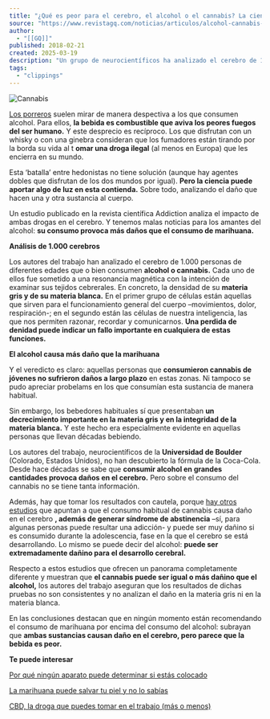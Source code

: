 ```yaml
---
title: "¿Qué es peor para el cerebro, el alcohol o el cannabis? La ciencia por fin tiene la respuesta"
source: "https://www.revistagq.com/noticias/articulos/alcohol-cannabis-dano-cerebro/28209"
author:
  - "[[GQ]]"
published: 2018-02-21
created: 2025-03-19
description: "Un grupo de neurocientíficos ha analizado el cerebro de 1.000 personas que consumen o una u otra sustancia. Estos son los resultados."
tags:
  - "clippings"
---
```

![Cannabis](https://media.revistagq.com/photos/5ca5f7f3eccc6a1736d555fe/master/w_1600%2Cc_limit/cannabis_816.jpg)

[Los porreros](https://www.revistagq.com/noticias/tecnologia/articulos/aparato-deteccion-consumo-de-cannabis/27991) suelen mirar de manera despectiva a los que consumen alcohol. Para ellos, **la bebida es combustible que aviva los peores fuegos del ser humano.** Y este desprecio es recíproco. Los que disfrutan con un whisky o con una ginebra consideran que los fumadores están tirando por la borda su vida al t **omar una droga ilegal** (al menos en Europa) que les encierra en su mundo.

Esta ‘batalla’ entre hedonistas no tiene solución (aunque hay agentes dobles que disfrutan de los dos mundos por igual). **Pero la ciencia puede aportar algo de luz en esta contienda.** Sobre todo, analizando el daño que hacen una y otra sustancia al cuerpo.

Un estudio publicado en la revista científica Addiction analiza el impacto de ambas drogas en el cerebro. Y tenemos malas noticias para los amantes del alcohol: **su consumo provoca más daños que el consumo de marihuana.**

**Análisis de 1.000 cerebros**

Los autores del trabajo han analizado el cerebro de 1.000 personas de diferentes edades que o bien consumen **alcohol o cannabis.** Cada uno de ellos fue sometido a una resonancia magnética con la intención de examinar sus tejidos cebrerales. En concreto, la densidad de su **materia gris y de su materia blanca.** En el primer grupo de células están aquellas que sirven para el funcionamiento general del cuerpo –movimientos, dolor, respiración-; en el segundo están las células de nuestra inteligencia, las que nos permiten razonar, recordar y comunicarnos. **Una perdida de denidad puede indicar un fallo importante en cualquiera de estas funciones.**

**El alcohol causa más daño que la marihuana**

Y el veredicto es claro: aquellas personas que **consumieron cannabis de jóvenes no sufrieron daños a largo plazo** en estas zonas. Ni tampoco se pudo apreciar probelams en los que consumían esta sustancia de manera habitual.

Sin embargo, los bebedores habituales sí que presentaban **un decrecimiento importante en la materia gris y en la integridad de la materia blanca.** Y este hecho era especialmente evidente en aquellas personas que llevan décadas bebiendo.

Los autores del trabajo, neurocientíficos de la **Universidad de Boulder** (Colorado, Estados Unidos), no han descubierto la fórmula de la Coca-Cola. Desde hace décadas se sabe que **consumir alcohol en grandes cantidades provoca daños en el cerebro.** Pero sobre el consumo del cannabis no se tiene tanta información.

Además, hay que tomar los resultados con cautela, porque [hay otros estudios](https://www.ncbi.nlm.nih.gov/pmc/articles/PMC4827335/) que apuntan a que el consumo habitual de cannabis causa daño en el cerebro **, además de generar síndrome de abstinencia** –sí, para algunas personas puede resultar una adicción- y puede ser muy dañino si es consumido durante la adolescencia, fase en la que el cerebro se está desarrollando. Lo mismo se puede decir del alcohol: **puede ser extremadamente dañino para el desarrollo cerebral.**

Respecto a estos estudios que ofrecen un panorama completamente diferente y muestran que **el cannabis puede ser igual o más dañino que el alcohol,** los autores del trabajo aseguran que los resultados de dichas pruebas no son consistentes y no analizan el daño en la materia gris ni en la materia blanca.

En las conclusiones destacan que en ningún momento están recomendando el consumo de marihuana por encima del consumo del alcohol: subrayan que **ambas sustancias causan daño en el cerebro, pero parece que la bebida es peor.**

**Te puede interesar**

[Por qué ningún aparato puede determinar si estás colocado](https://www.revistagq.com/noticias/tecnologia/articulos/aparato-deteccion-consumo-de-cannabis/27991)

[La marihuana puede salvar tu piel y no lo sabías](https://www.revistagq.com/cuidados/articulos/marihuana-cbd-cremas-lociones/27962)

[CBD, la droga que puedes tomar en el trabajo (más o menos)](https://www.revistagq.com/noticias/tecnologia/articulos/cbd-droga-trabajo/27470)